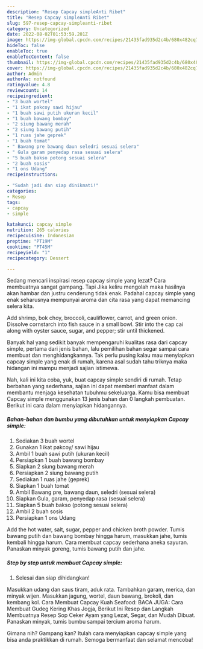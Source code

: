 ```yaml
---
description: "Resep Capcay simpleAnti Ribet"
title: "Resep Capcay simpleAnti Ribet"
slug: 597-resep-capcay-simpleanti-ribet
category: Uncategorized
date: 2022-08-02T01:53:59.201Z
image: https://img-global.cpcdn.com/recipes/21435fad935d2c4b/680x482cq70/capcay-simple-foto-resep-utama.jpg
hideToc: false
enableToc: true
enableTocContent: false
thumbnail: https://img-global.cpcdn.com/recipes/21435fad935d2c4b/680x482cq70/capcay-simple-foto-resep-utama.jpg
cover: https://img-global.cpcdn.com/recipes/21435fad935d2c4b/680x482cq70/capcay-simple-foto-resep-utama.jpg
author: Admin
authorAv: notfound
ratingvalue: 4.8
reviewcount: 14
recipeingredient:
- "3 buah wortel"
- "1 ikat pakcoy sawi hijau"
- "1 buah sawi putih ukuran kecil"
- "1 buah bawang bombay"
- "2 siung bawang merah"
- "2 siung bawang putih"
- "1 ruas jahe geprek"
- "1 buah tomat"
- " Bawang pre bawang daun seledri sesuai selera"
- " Gula garam penyedap rasa sesuai selera"
- "5 buah bakso potong sesuai selera"
- "2 buah sosis"
- "1 ons Udang"
recipeinstructions:

- "Sudah jadi dan siap dinikmati!"
categories:
- Resep
tags:
- capcay
- simple

katakunci: capcay simple 
nutrition: 265 calories
recipecuisine: Indonesian
preptime: "PT19M"
cooktime: "PT45M"
recipeyield: "1"
recipecategory: Dessert

---
```



Sedang mencari inspirasi resep capcay simple yang lezat? Cara membuatnya sangat gampang. Tapi Jika keliru mengolah maka hasilnya akan hambar dan justru cenderung tidak enak. Padahal capcay simple yang enak seharusnya mempunyai aroma dan cita rasa yang dapat memancing selera kita.


Add shrimp, bok choy, broccoli, cauliflower, carrot, and green onion. Dissolve cornstarch into fish sauce in a small bowl. Stir into the cap cai along with oyster sauce, sugar, and pepper; stir until thickened.

Banyak hal yang sedikit banyak mempengaruhi kualitas rasa dari capcay simple, pertama dari jenis bahan, lalu pemilihan bahan segar sampai cara membuat dan menghidangkannya. Tak perlu pusing kalau mau menyiapkan capcay simple yang enak di rumah, karena asal sudah tahu triknya maka hidangan ini mampu menjadi sajian istimewa.


Nah, kali ini kita coba, yuk, buat capcay simple sendiri di rumah. Tetap berbahan yang sederhana, sajian ini dapat memberi manfaat dalam membantu menjaga kesehatan tubuhmu sekeluarga. Kamu bisa membuat Capcay simple menggunakan 13 jenis bahan dan 0 langkah pembuatan. Berikut ini cara dalam menyiapkan hidangannya.

<!--inarticleads1-->

##### Bahan-bahan dan bumbu yang dibutuhkan untuk menyiapkan Capcay simple:

1. Sediakan 3 buah wortel
1. Gunakan 1 ikat pakcoy/ sawi hijau
1. Ambil 1 buah sawi putih (ukuran kecil)
1. Persiapkan 1 buah bawang bombay
1. Siapkan 2 siung bawang merah
1. Persiapkan 2 siung bawang putih
1. Sediakan 1 ruas jahe (geprek)
1. Siapkan 1 buah tomat
1. Ambil  Bawang pre, bawang daun, seledri (sesuai selera)
1. Siapkan  Gula, garam, penyedap rasa (sesuai selera)
1. Siapkan 5 buah bakso (potong sesuai selera)
1. Ambil 2 buah sosis
1. Persiapkan 1 ons Udang


Add the hot water, salt, sugar, pepper and chicken broth powder. Tumis bawang putih dan bawang bombay hingga harum, masukkan jahe, tumis kembali hingga harum. Cara membuat capcay sederhana aneka sayuran. Panaskan minyak goreng, tumis bawang putih dan jahe. 

<!--inarticleads2-->

##### Step by step untuk membuat Capcay simple:


1. Selesai dan siap dihidangkan!

Masukkan udang dan saus tiram, aduk rata. Tambahkan garam, merica, dan minyak wijen. Masukkan jagung, wortel, daun bawang, brokoli, dan kembang kol. Cara Membuat Capcay Kuah Seafood: BACA JUGA: Cara Membuat Gudeg Kering Khas Jogja, Berikut Ini Resep dan Langkah Membuatnya Resep Sop Ceker Ayam yang Lezat, Segar, dan Mudah Dibuat. Panaskan minyak, tumis bumbu sampai tercium aroma harum. 

Gimana nih? Gampang kan? Itulah cara menyiapkan capcay simple yang bisa anda praktikkan di rumah. Semoga bermanfaat dan selamat mencoba!
